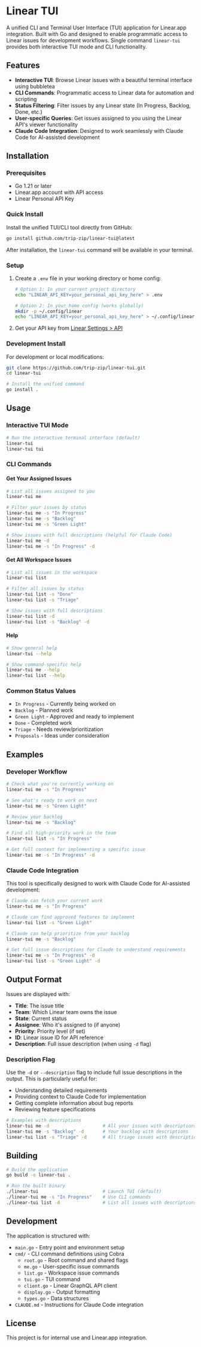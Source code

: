 # Linear TUI

A unified CLI and Terminal User Interface (TUI) application for Linear.app integration. Built with Go and designed to enable programmatic access to Linear issues for development workflows. Single command `linear-tui` provides both interactive TUI mode and CLI functionality.

## Features

- **Interactive TUI**: Browse Linear issues with a beautiful terminal interface using bubbletea
- **CLI Commands**: Programmatic access to Linear data for automation and scripting
- **Status Filtering**: Filter issues by any Linear state (In Progress, Backlog, Done, etc.)
- **User-specific Queries**: Get issues assigned to you using the Linear API's viewer functionality
- **Claude Code Integration**: Designed to work seamlessly with Claude Code for AI-assisted development

## Installation

### Prerequisites
- Go 1.21 or later
- Linear.app account with API access
- Linear Personal API Key

### Quick Install

Install the unified TUI/CLI tool directly from GitHub:

```bash
go install github.com/trip-zip/linear-tui@latest
```

After installation, the `linear-tui` command will be available in your terminal.

### Setup

1. Create a `.env` file in your working directory or home config:
   ```bash
   # Option 1: In your current project directory
   echo "LINEAR_API_KEY=your_personal_api_key_here" > .env
   
   # Option 2: In your home config (works globally)
   mkdir -p ~/.config/linear
   echo "LINEAR_API_KEY=your_personal_api_key_here" > ~/.config/linear/.env
   ```

2. Get your API key from [Linear Settings > API](https://linear.app/settings/api)

### Development Install

For development or local modifications:
```bash
git clone https://github.com/trip-zip/linear-tui.git
cd linear-tui

# Install the unified command
go install .
```

## Usage

### Interactive TUI Mode
```bash
# Run the interactive terminal interface (default)
linear-tui
linear-tui tui
```

### CLI Commands

#### Get Your Assigned Issues
```bash
# List all issues assigned to you
linear-tui me

# Filter your issues by status
linear-tui me -s "In Progress"
linear-tui me -s "Backlog"
linear-tui me -s "Green Light"

# Show issues with full descriptions (helpful for Claude Code)
linear-tui me -d
linear-tui me -s "In Progress" -d
```

#### Get All Workspace Issues
```bash
# List all issues in the workspace
linear-tui list

# Filter all issues by status
linear-tui list -s "Done"
linear-tui list -s "Triage"

# Show issues with full descriptions
linear-tui list -d
linear-tui list -s "Backlog" -d
```

#### Help
```bash
# Show general help
linear-tui --help

# Show command-specific help
linear-tui me --help
linear-tui list --help
```

### Common Status Values
- `In Progress` - Currently being worked on
- `Backlog` - Planned work
- `Green Light` - Approved and ready to implement
- `Done` - Completed work
- `Triage` - Needs review/prioritization
- `Proposals` - Ideas under consideration

## Examples

### Developer Workflow
```bash
# Check what you're currently working on
linear-tui me -s "In Progress"

# See what's ready to work on next
linear-tui me -s "Green Light"

# Review your backlog
linear-tui me -s "Backlog"

# Find all high-priority work in the team
linear-tui list -s "In Progress"

# Get full context for implementing a specific issue
linear-tui me -s "In Progress" -d
```

### Claude Code Integration
This tool is specifically designed to work with Claude Code for AI-assisted development:

```bash
# Claude can fetch your current work
linear-tui me -s "In Progress"

# Claude can find approved features to implement
linear-tui list -s "Green Light" 

# Claude can help prioritize from your backlog
linear-tui me -s "Backlog"

# Get full issue descriptions for Claude to understand requirements
linear-tui me -s "In Progress" -d
linear-tui list -s "Green Light" -d
```

## Output Format

Issues are displayed with:
- **Title**: The issue title
- **Team**: Which Linear team owns the issue
- **State**: Current status
- **Assignee**: Who it's assigned to (if anyone)
- **Priority**: Priority level (if set)
- **ID**: Linear issue ID for API reference
- **Description**: Full issue description (when using `-d` flag)

### Description Flag
Use the `-d` or `--description` flag to include full issue descriptions in the output. This is particularly useful for:
- Understanding detailed requirements
- Providing context to Claude Code for implementation
- Getting complete information about bug reports
- Reviewing feature specifications

```bash
# Examples with descriptions
linear-tui me -d                    # All your issues with descriptions
linear-tui me -s "Backlog" -d       # Your backlog with descriptions
linear-tui list -s "Triage" -d      # All triage issues with descriptions
```

## Building

```bash
# Build the application
go build -o linear-tui .

# Run the built binary
./linear-tui                        # Launch TUI (default)
./linear-tui me -s "In Progress"    # Use CLI commands
./linear-tui list -d                # List all issues with descriptions
```

## Development

The application is structured with:
- `main.go` - Entry point and environment setup
- `cmd/` - CLI command definitions using Cobra
  - `root.go` - Root command and shared flags
  - `me.go` - User-specific issue commands
  - `list.go` - Workspace issue commands
  - `tui.go` - TUI command
  - `client.go` - Linear GraphQL API client
  - `display.go` - Output formatting
  - `types.go` - Data structures
- `CLAUDE.md` - Instructions for Claude Code integration

## License

This project is for internal use and Linear.app integration.